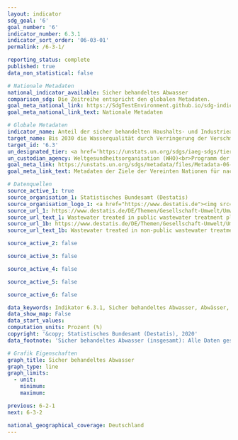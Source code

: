 ```yaml
---
layout: indicator
sdg_goal: '6'
goal_number: '6'
indicator_number: 6.3.1
indicator_sort_order: '06-03-01'
permalink: /6-3-1/

reporting_status: complete
published: true
data_non_statistical: false

# Nationale Metadaten
national_indicator_available: Sicher behandeltes Abwasser
comparison_sdg: Die Zeitreihe entspricht den globalen Metadaten.
goal_meta_national_link: https://SdgTestEnvironment.github.io/sdg-indicators/public/MetaDe/6.3.1.pdf
goal_meta_national_link_text: Nationale Metadaten

# Globale Metadaten
indicator_name: Anteil der sicher behandelten Haushalts- und Industrieabwässer
target_name: Bis 2030 die Wasserqualität durch Verringerung der Verschmutzung, Beendigung des Einbringens und Minimierung der Freisetzung gefährlicher Chemikalien und Stoffe, Halbierung des Anteils unbehandelten Abwassers und eine beträchtliche Steigerung der Wiederaufbereitung und gefahrlosen Wiederverwendung weltweit verbessern
target_id: '6.3'
un_designated_tier: <a href='https://unstats.un.org/sdgs/iaeg-sdgs/tier-classification/' title='Klicken Sie hier um weitere Informationen zur UN-Tier-Klassifikation zu erhalten.'>Tier II</a>
un_custodian_agency: Weltgesundheitsorganisation (WHO)<br>Programm der Vereinten Nationen für menschliche Siedlungen (UN-Habitat)<br>Statistische Division der Vereinten Nationen (UNSD)
goal_meta_link: https://unstats.un.org/sdgs/metadata/files/Metadata-06-03-01.pdf
goal_meta_link_text: Metadaten der Ziele der Vereinten Nationen für nachhaltige Entwicklung

# Datenquellen
source_active_1: true
source_organisation_1: Statistisches Bundesamt (Destatis)
source_organisation_logo_1: <a href="https://www.destatis.de"><img src="https://g205sdgs.github.io/sdg-indicators/public/OrgImgDe/destatis.png" alt="Logo destatis" style="height:60px; width:148px"/></a>
source_url_1: https://www.destatis.de/DE/Themen/Gesellschaft-Umwelt/Umwelt/Wasserwirtschaft/_inhalt.html#sprg238684
source_url_text_1: Wastewater treated in public wastewater treatment plants
source_url_1b: https://www.destatis.de/DE/Themen/Gesellschaft-Umwelt/Umwelt/Wasserwirtschaft/_inhalt.html#sprg238684
source_url_text_1b: Wastewater treated in non-public wastewater treatment plants

source_active_2: false

source_active_3: false

source_active_4: false

source_active_5: false

source_active_6: false

data_keywords: Indikator 6.3.1, Sicher behandeltes Abwasser, Abwässer, Weltgesundheitsorganisation (WHO), Programm der Vereinten Nationen für menschliche Siedlungen (UN-Habitat), Statistischen Division der UN (UNSD)
data_show_map: False
data_start_values: 
computation_units: Prozent (%)
copyright: '&copy; Statistisches Bundesamt (Destatis), 2020'
data_footnote: 'Sicher behandeltes Abwasser (insgesamt): Alle Daten geschätzt.'

# Grafik Eigenschaften
graph_title: Sicher behandeltes Abwasser
graph_type: line
graph_limits: 
  - unit: 
    minimum: 
    maximum: 

previous: 6-2-1
next: 6-3-2

national_geographical_coverage: Deutschland
---
```


<span></span>